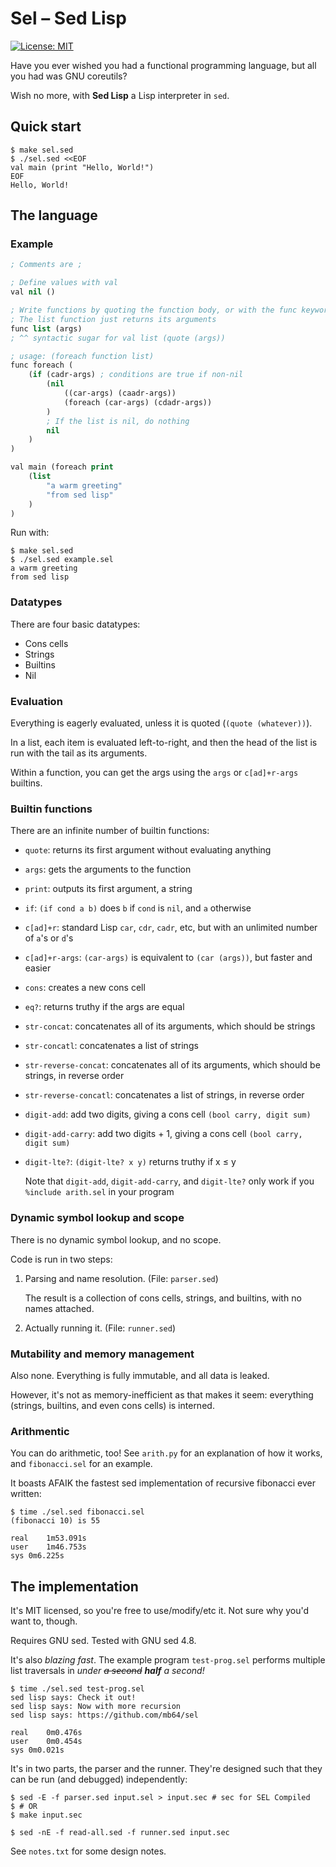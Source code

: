 # Sel – Sed Lisp

[![License: MIT](https://img.shields.io/badge/License-MIT-yellow.svg)](https://opensource.org/licenses/MIT)

Have you ever wished you had a functional programming language, but all you had
was GNU coreutils?

Wish no more, with **Sed Lisp** a Lisp interpreter in `sed`.

## Quick start

```shell
$ make sel.sed
$ ./sel.sed <<EOF
val main (print "Hello, World!")
EOF
Hello, World!
```

## The language

### Example

```lisp
; Comments are ;

; Define values with val
val nil ()

; Write functions by quoting the function body, or with the func keyword
; The list function just returns its arguments
func list (args)
; ^^ syntactic sugar for val list (quote (args))

; usage: (foreach function list)
func foreach (
    (if (cadr-args) ; conditions are true if non-nil
        (nil
            ((car-args) (caadr-args))
            (foreach (car-args) (cdadr-args))
        )
        ; If the list is nil, do nothing
        nil
    )
)

val main (foreach print
    (list
        "a warm greeting"
        "from sed lisp"
    )
)
```
Run with:
```shell
$ make sel.sed
$ ./sel.sed example.sel
a warm greeting
from sed lisp
```

### Datatypes

There are four basic datatypes:
 - Cons cells
 - Strings
 - Builtins
 - Nil

### Evaluation

Everything is eagerly evaluated, unless it is quoted (`(quote (whatever))`).

In a list, each item is evaluated left-to-right, and then the head of the list
is run with the tail as its arguments.

Within a function, you can get the args using the `args` or `c[ad]+r-args`
builtins.

### Builtin functions

There are an infinite number of builtin functions:

 - `quote`: returns its first argument without evaluating anything
 - `args`: gets the arguments to the function
 - `print`: outputs its first argument, a string
 - `if`: `(if cond a b)` does `b` if `cond` is `nil`, and `a` otherwise
 - `c[ad]+r`: standard Lisp `car`, `cdr`, `cadr`, etc, but with an unlimited
    number of `a`'s or `d`'s
 - `c[ad]+r-args`: `(car-args)` is equivalent to `(car (args))`, but faster and
    easier
 - `cons`: creates a new cons cell
 - `eq?`: returns truthy if the args are equal
 - `str-concat`: concatenates all of its arguments, which should be strings
 - `str-concatl`: concatenates a list of strings
 - `str-reverse-concat`: concatenates all of its arguments, which should be
    strings, in reverse order
 - `str-reverse-concatl`: concatenates a list of strings, in reverse order
 - `digit-add`: add two digits, giving a cons cell `(bool carry, digit sum)`
 - `digit-add-carry`: add two digits + 1, giving a cons cell `(bool carry, digit sum)`
 - `digit-lte?`: `(digit-lte? x y)` returns truthy if x ≤ y

    Note that `digit-add`, `digit-add-carry`, and `digit-lte?` only work if you
    `%include arith.sel` in your program

### Dynamic symbol lookup and scope

There is no dynamic symbol lookup, and no scope.

Code is run in two steps:
 1. Parsing and name resolution. (File: `parser.sed`)

    The result is a collection of cons cells, strings, and builtins, with no
    names attached.

 2. Actually running it. (File: `runner.sed`)

### Mutability and memory management

Also none. Everything is fully immutable, and all data is leaked.

However, it's not as memory-inefficient as that makes it seem: everything
(strings, builtins, and even cons cells) is interned.

### Arithmentic

You can do arithmetic, too!  See `arith.py` for an explanation of how it works,
and `fibonacci.sel` for an example.

It boasts AFAIK the fastest sed implementation of recursive fibonacci ever
written:

```shell
$ time ./sel.sed fibonacci.sel
(fibonacci 10) is 55

real	1m53.091s
user	1m46.753s
sys	0m6.225s
```

## The implementation

It's MIT licensed, so you're free to use/modify/etc it. Not sure why you'd want
to, though.

Requires GNU sed. Tested with GNU sed 4.8.

It's also *blazing fast*.  The example program `test-prog.sel` performs multiple
list traversals in *under ~~a second~~ __half__ a second!*

```shell
$ time ./sel.sed test-prog.sel
sed lisp says: Check it out!
sed lisp says: Now with more recursion
sed lisp says: https://github.com/mb64/sel

real	0m0.476s
user	0m0.454s
sys	0m0.021s
```

It's in two parts, the parser and the runner.  They're designed such that they
can be run (and debugged) independently:

```shell
$ sed -E -f parser.sed input.sel > input.sec # sec for SEL Compiled
$ # OR
$ make input.sec
```

```shell
$ sed -nE -f read-all.sed -f runner.sed input.sec
```

See `notes.txt` for some design notes.
